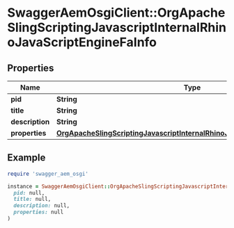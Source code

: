 # SwaggerAemOsgiClient::OrgApacheSlingScriptingJavascriptInternalRhinoJavaScriptEngineFaInfo

## Properties

| Name | Type | Description | Notes |
| ---- | ---- | ----------- | ----- |
| **pid** | **String** |  | [optional] |
| **title** | **String** |  | [optional] |
| **description** | **String** |  | [optional] |
| **properties** | [**OrgApacheSlingScriptingJavascriptInternalRhinoJavaScriptEngineFaProperties**](OrgApacheSlingScriptingJavascriptInternalRhinoJavaScriptEngineFaProperties.md) |  | [optional] |

## Example

```ruby
require 'swagger_aem_osgi'

instance = SwaggerAemOsgiClient::OrgApacheSlingScriptingJavascriptInternalRhinoJavaScriptEngineFaInfo.new(
  pid: null,
  title: null,
  description: null,
  properties: null
)
```


